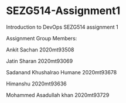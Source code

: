 # SEZG514-Assignment1
Introduction to DevOps SEZG514 assignment 1

Assignment Group Members:

Ankit Sachan 2020mt93508

Jatin Sharan 2020mt93069

Sadanand Khushalrao Humane 2020mt93678

Himanshu  2020mt93636

Mohammed Asadullah khan 2020mt93729



